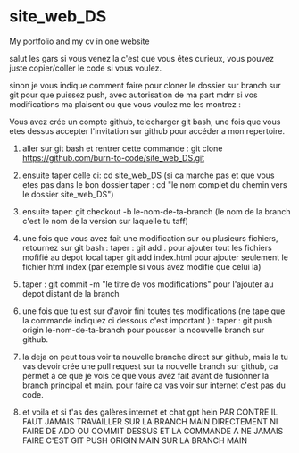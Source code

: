 # site_web_DS
My portfolio and my cv in one website 

salut les gars si vous venez la c'est que vous êtes curieux, vous pouvez juste copier/coller le code si vous voulez.

sinon je vous indique comment faire pour cloner le dossier sur branch sur git pour que puissez push, avec autorisation de ma part mdrr si vos modifications ma plaisent ou que vous voulez me les montrez : 

Vous avez crée un compte github, telecharger git bash, une fois que vous etes dessus accepter l'invitation sur github pour accéder a mon repertoire. 

1) aller sur git bash et rentrer cette commande : 
    git clone https://github.com/burn-to-code/site_web_DS.git

2) ensuite taper celle ci:
    cd site_web_DS (si ca marche pas et que vous etes pas dans le bon dossier taper : cd "le nom complet du chemin vers le dossier site_web_DS")

3) ensuite taper:
    git checkout -b le-nom-de-ta-branch (le nom de la branch c'est le nom de la version sur laquelle tu taff)

4) une fois que vous avez fait une modification sur ou plusieurs fichiers, retournez sur git bash : 
    taper : git add . pour ajouter tout les fichiers mofifié au depot local 
    taper git add index.html pour ajouter seulement le fichier html index (par exemple si vous avez modifié que celui la)

5) taper : git commit -m "le titre de vos modifications" pour l'ajouter au depot distant de la branch 

6) une fois que tu est sur d'avoir fini toutes tes modifications (ne tape que la commande indiquez ci dessous c'est important ) : 
    taper : git push origin le-nom-de-ta-branch pour pousser la noouvelle branch sur github.

7) la deja on peut tous voir ta nouvelle branche direct sur github, mais la tu vas devoir crée une pull request sur ta nouvelle branch sur github, ca permet a ce que je vois ce que vous avez fait avant de fusionner la branch principal et main. pour faire ca vas voir sur internet c'est pas du code.

8) et voila et si t'as des galères internet et chat gpt hein PAR CONTRE IL FAUT JAMAIS TRAVAILLER SUR LA BRANCH MAIN DIRECTEMENT NI FAIRE DE ADD OU COMMIT DESSUS ET LA COMMANDE A NE JAMAIS FAIRE C'EST GIT PUSH ORIGIN MAIN SUR LA BRANCH MAIN